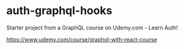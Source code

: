 # auth-graphql-hooks
Starter project from a GraphQL course on Udemy.com - Learn Auth!

https://www.udemy.com/course/graphql-with-react-course
